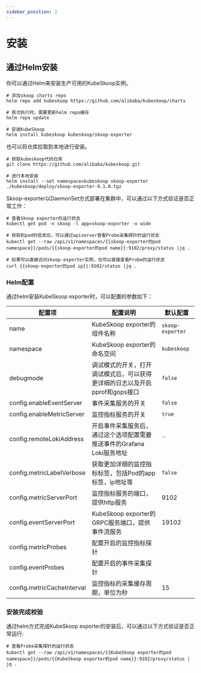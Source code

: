 ```yaml
---
sidebar_position: 2
---
```


# 安装

## 通过Helm安装

你可以通过Helm来安装生产可用的KubeSkoop实例。

```shell
# 添加skoop charts repo
helm repo add kubeskoop https://github.com/alibaba/kubeskoop/charts

# 首次执行时，需要更新helm repo缓存
helm repo update

# 安装KubeSkoop
helm install kubeskoop kubeskoop/skoop-exporter
```

也可以将仓库拉取到本地进行安装。

```shell
# 获取kubeskoop代码仓库
git clone https://github.com/alibaba/kubeskoop.git

# 进行本地安装
helm install --set namespace=kubeskoop skoop-exporter ./kubeskoop/deploy/skoop-exporter-0.1.0.tgz
```

Skoop-exporter以DaemonSet方式部署在集群中，可以通过以下方式验证是否正常工作：

```shell
# 查看Skoop exporter的运行状态
kubectl get pod -n skoop -l app=skoop-exporter -o wide

# 获取到pod的信息后，可以通过apiserver查看Probe采集探针的运行状态
kubectl get --raw /api/v1/namespaces/{{skoop-exporter的pod namespace}}/pods/{{skoop-exporter的pod name}}:9102/proxy/status |jq .

# 如果可以直接访问skoop-exporter实例，也可以直接查看Probe的运行状态
curl {{skoop-exporter的pod ip}}:9102/status |jq .
```

### Helm配置

通过helm安装KubeSkoop exporter时，可以配置的参数如下：

| 配置项                            | 配置说明                                                                                                          | 默认配置                            |
|------------------------------------|----------------------------------------------------------------------------------------------------------------------|------------------------------------|
| name                               | KubeSkoop exporter的组件名称                           | `skoop-exporter`                   |
| namespace                          | KubeSkoop exporter的命名空间   | `kubeskoop`                            |
| debugmode                          | 调试模式的开关，打开调试模式后，可以获得更详细的日志以及开启pprof和gops接口 | `false`              |
| config.enableEventServer           | 事件采集服务的开关  | `false`                            |
| config.enableMetricServer          | 监控指标服务的开关 | `true`                             |
| config.remoteLokiAddress           | 开启事件采集服务后，通过这个选项配置需要推送事件的Grafana Loki服务地址  | ``              |
| config.metricLabelVerbose          | 获取更加详细的监控指标标签，包括Pod的app标签，ip地址等 | `false`                            |
| config.metricServerPort            | 监控指标服务的端口，提供http服务 | 9102                               |
| config.eventServerPort             | KubeSkoop exporter的GRPC服务端口，提供事件流服务| 19102                              |
| config.metricProbes                | 配置开启的监控指标探针|            |
| config.eventProbes                 | 配置开启的事件采集探针                      |            |
| config.metricCacheInterval         | 监控指标的采集缓存周期，单位为秒  | 15                                 |

### 安装完成校验

通过helm方式完成KubeSkoop exporter的安装后，可以通过以下方式验证是否正常运行:

```shell
# 查看Probe采集探针的运行状态
kubectl get --raw /api/v1/namespaces/{{KubeSkoop exporter的pod namespace}}/pods/{{KubeSkoop exporter的pod name}}:9102/proxy/status | jq .
```
